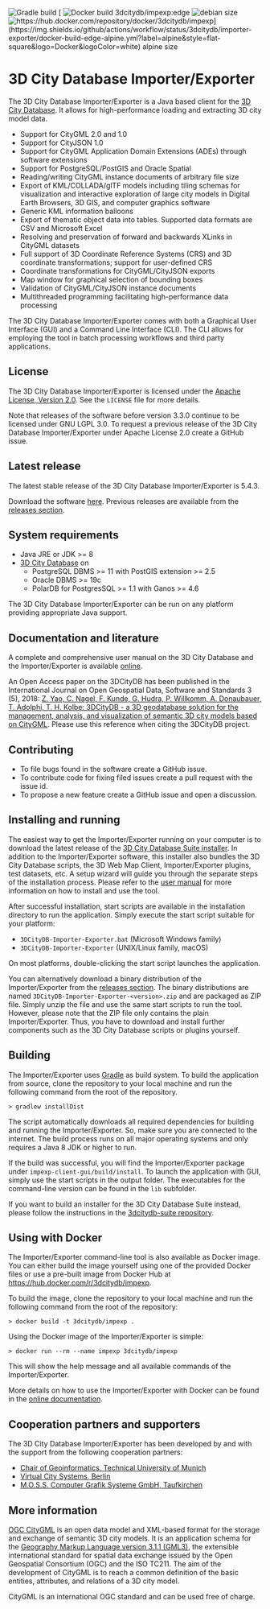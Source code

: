 ![Gradle build](https://img.shields.io/github/actions/workflow/status/3dcitydb/importer-exporter/impexp-build.yml?logo=Gradle&logoColor=white&style=flat-square)
[
![Docker build 3dcitydb/impexp:edge](https://img.shields.io/github/actions/workflow/status/3dcitydb/importer-exporter/docker-build-edge.yml?label=debian&style=flat-square&logo=Docker&logoColor=white)
![debian size](https://img.shields.io/docker/image-size/3dcitydb/impexp/edge?label=debian&logo=Docker&logoColor=white&style=flat-square)
![https://hub.docker.com/repository/docker/3dcitydb/impexp](https://img.shields.io/github/actions/workflow/status/3dcitydb/importer-exporter/docker-build-edge-alpine.yml?label=alpine&style=flat-square&logo=Docker&logoColor=white)
![alpine size](https://img.shields.io/docker/image-size/3dcitydb/impexp/edge-alpine?label=alpine&logo=Docker&logoColor=white&style=flat-square)
](https://hub.docker.com/repository/docker/3dcitydb/impexp)

3D City Database Importer/Exporter
==================================

The 3D City Database Importer/Exporter is a Java based client for the [3D City Database](https://github.com/3dcitydb/3dcitydb).
It allows for high-performance loading and extracting 3D city model data.

* Support for CityGML 2.0 and 1.0
* Support for CityJSON 1.0
* Support for CityGML Application Domain Extensions (ADEs) through
  software extensions
* Support for PostgreSQL/PostGIS and Oracle Spatial
* Reading/writing CityGML instance documents of arbitrary file size
* Export of KML/COLLADA/glTF models including tiling schemas for
  visualization and interactive exploration of large city models
  in Digital Earth Browsers, 3D GIS, and computer graphics software
* Generic KML information balloons
* Export of thematic object data into tables. Supported data formats are
  CSV and Microsoft Excel
* Resolving and preservation of forward and backwards XLinks in
  CityGML datasets
* Full support of 3D Coordinate Reference Systems (CRS) and 3D
  coordinate transformations; support for user-defined CRS
* Coordinate transformations for CityGML/CityJSON exports
* Map window for graphical selection of bounding boxes
* Validation of CityGML/CityJSON instance documents
* Multithreaded programming facilitating high-performance data processing

The 3D City Database Importer/Exporter comes with both a Graphical User Interface (GUI) and a
Command Line Interface (CLI). The CLI allows for employing the tool in batch processing workflows and third party
applications.

License
-------
The 3D City Database Importer/Exporter is licensed under the [Apache License, Version 2.0](http://www.apache.org/licenses/LICENSE-2.0).
See the `LICENSE` file for more details.

Note that releases of the software before version 3.3.0 continue to be licensed under GNU LGPL 3.0. To request a
previous release of the 3D City Database Importer/Exporter under Apache License 2.0 create a GitHub issue.

Latest release
--------------
The latest stable release of the 3D City Database Importer/Exporter is 5.4.3.

Download the software [here](https://github.com/3dcitydb/importer-exporter/releases/download/v5.4.3/3DCityDB-Importer-Exporter-5.4.3.zip).
Previous releases are available from the [releases section](https://github.com/3dcitydb/importer-exporter/releases).

System requirements
-------------------
* Java JRE or JDK >= 8
* [3D City Database](https://github.com/3dcitydb/3dcitydb) on
  - PostgreSQL DBMS >= 11 with PostGIS extension >= 2.5
  - Oracle DBMS >= 19c
  - PolarDB for PostgresSQL >= 1.1 with Ganos >= 4.6
  
The 3D City Database Importer/Exporter can be run on any platform providing appropriate Java support.

Documentation and literature
----------------------------
A complete and comprehensive user manual on the 3D City Database and the Importer/Exporter is available
[online](https://3dcitydb-docs.readthedocs.io/en/version-2023.0/).

An Open Access paper on the 3DCityDB has been published in the International Journal on Open Geospatial Data,
Software and Standards 3 (5), 2018: [Z. Yao, C. Nagel, F. Kunde, G. Hudra, P. Willkomm, A. Donaubauer, T. Adolphi, T. H. Kolbe: 3DCityDB - a 3D geodatabase solution for the management, analysis, and visualization of semantic 3D city models based on CityGML](https://doi.org/10.1186/s40965-018-0046-7). Please use this reference when citing the 3DCityDB project.

Contributing
------------
* To file bugs found in the software create a GitHub issue.
* To contribute code for fixing filed issues create a pull request with the issue id.
* To propose a new feature create a GitHub issue and open a discussion.

Installing and running
----------------------
The easiest way to get the Importer/Exporter running on your computer is to download the latest release of the
[3D City Database Suite installer](https://github.com/3dcitydb/3dcitydb-suite/releases). In addition to the
Importer/Exporter software, this installer also bundles the 3D City Database scripts, the 3D Web Map Client,
Importer/Exporter plugins, test datasets, etc. A setup wizard will guide you through the separate steps of the
installation process. Please refer to the [user manual](https://3dcitydb-docs.readthedocs.io/en/version-2023.0/)
for more information on how to install and use the tool.

After successful installation, start scripts are available in the installation directory to run the application.
Simply execute the start script suitable for your platform:

* `3DCityDB-Importer-Exporter.bat` (Microsoft Windows family)
* `3DCityDB-Importer-Exporter` (UNIX/Linux family, macOS)

On most platforms, double-clicking the start script launches the application.

You can alternatively download a binary distribution of the Importer/Exporter from the
[releases section](https://github.com/3dcitydb/importer-exporter/releases). The binary distributions are named
`3DCityDB-Importer-Exporter-<version>.zip` and are packaged as ZIP file. Simply unzip the file and use the same
start scripts to run the tool. However, please note that the ZIP file only contains the plain Importer/Exporter.
Thus, you have to download and install further components such as the 3D City Database scripts or plugins yourself.

Building
--------
The Importer/Exporter uses [Gradle](https://gradle.org/) as build system. To build the application from source,
clone the repository to your local machine and run the following command from the root of the repository. 

    > gradlew installDist

The script automatically downloads all required dependencies for building and running the Importer/Exporter.
So, make sure you are connected to the internet. The build process runs on all major operating systems and only
requires a Java 8 JDK or higher to run.

If the build was successful, you will find the Importer/Exporter package under
`impexp-client-gui/build/install`. To launch the application with GUI, simply use the
start scripts in the output folder. The executables for the command-line version can be found in the `lib` subfolder.

If you want to build an installer for the 3D City Database Suite instead, please follow the instructions in the
[3dcitydb-suite repository](https://github.com/3dcitydb/3dcitydb-suite).

Using with Docker
-----------------
The Importer/Exporter command-line tool is also available as Docker image. You can either build the image
yourself using one of the provided Docker files or use a pre-built image from Docker Hub at
https://hub.docker.com/r/3dcitydb/impexp.

To build the image, clone the repository to your local machine and run the following command from the root of the
repository:

    > docker build -t 3dcitydb/impexp .

Using the Docker image of the Importer/Exporter is simple:

    > docker run --rm --name impexp 3dcitydb/impexp

This will show the help message and all available commands of the Importer/Exporter.

More details on how to use the Importer/Exporter with Docker can be found in the
[online documentation](https://3dcitydb-docs.readthedocs.io/en/version-2023.0/).

Cooperation partners and supporters
-----------------------------------

The 3D City Database Importer/Exporter has been developed by and with the support from the
following cooperation partners:

* [Chair of Geoinformatics, Technical University of Munich](https://www.lrg.tum.de/gis/)
* [Virtual City Systems, Berlin](https://vc.systems/)
* [M.O.S.S. Computer Grafik Systeme GmbH, Taufkirchen](http://www.moss.de/)

More information
----------------
[OGC CityGML](http://www.opengeospatial.org/standards/citygml) is an open data model and XML-based format for the
storage and exchange of semantic 3D city models. It is an application schema for the
[Geography Markup Language version 3.1.1 (GML3)](http://www.opengeospatial.org/standards/gml), the extensible
international standard for spatial data exchange issued by the Open Geospatial Consortium (OGC) and the ISO TC211.
The aim of the development of CityGML is to reach a common definition of the basic entities, attributes,
and relations of a 3D city model.

CityGML is an international OGC standard and can be used free of charge.
